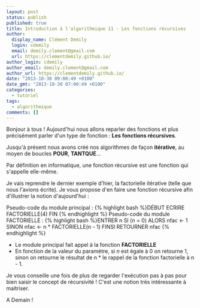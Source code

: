 ```yaml
---
layout: post
status: publish
published: true
title: Introduction à l'algorithmique 11 - Les fonctions récursives
author:
  display_name: Clément Demily
  login: cdemily
  email: demily.clement@gmail.com
  url: https://clementdemily.github.io/
author_login: cdemily
author_email: demily.clement@gmail.com
author_url: https://clementdemily.github.io/
date: "2013-10-30 09:00:49 +0100"
date_gmt: "2013-10-30 07:00:49 +0100"
categories:
  - tutoriel
tags:
  - algorithmique
comments: []
---
```


Bonjour à tous ! Aujourd'hui nous allons reparler des fonctions et plus précisément parler d'un type de fonction : **Les fonctions récursives**.

Jusqu'à présent nous avons créé nos algorithmes de façon **itérative**, au moyen de boucles **POUR**, **TANTQUE**&hellip;

Par définition en informatique, une fonction récursive est une fonction qui s'appelle elle-même.

Je vais reprendre le dernier exemple d'hier, la factorielle itérative (telle que nous l'avions écrite). Je vous propose d'en faire une fonction récursive afin d'illustrer la notion d'aujourd'hui :

Pseudo-code du module principal :
{% highlight bash %}DÉBUT
ECRIRE FACTORIELLE(4)
FIN
{% endhighlight %}
Pseudo-code du module FACTORIELLE :
{% highlight bash %}ENTRER n
SI (n = 0) ALORS
nfac <- 1
SINON
nfac <- n \* FACTORIELLE(n - 1)
FINSI
RETOURNER nfac
{% endhighlight %}

- Le module principal fait appel à la fonction **FACTORIELLE**
- En fonction de la valeur du paramètre, si _n_ est égale à 0 on retourne 1, sinon on retourne le résultat de n \* le rappel de la fonction factorielle à n - 1.

Je vous conseille une fois de plus de regarder l'exécution pas à pas pour bien saisir le concept de récursivité ! C'est une notion très intéressante à maitriser.

A Demain !
